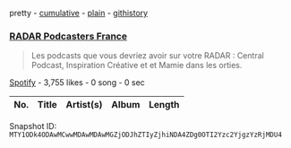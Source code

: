pretty - [cumulative](/playlists/cumulative/37i9dQZF1DWSvFcCTKoddA.md) - [plain](/playlists/plain/37i9dQZF1DWSvFcCTKoddA) - [githistory](https://github.githistory.xyz/mackorone/spotify-playlist-archive/blob/main/playlists/plain/37i9dQZF1DWSvFcCTKoddA)

### [RADAR Podcasters France](https://open.spotify.com/playlist/37i9dQZF1DWSvFcCTKoddA)

> Les podcasts que vous devriez avoir sur votre RADAR : Central Podcast, Inspiration Créative et  et Mamie dans les orties.

[Spotify](https://open.spotify.com/user/spotify) - 3,755 likes - 0 song - 0 sec

| No. | Title | Artist(s) | Album | Length |
|---|---|---|---|---|

Snapshot ID: `MTY1ODk4ODAwMCwwMDAwMDAwMGZjODJhZTIyZjhiNDA4ZDg0OTI2Yzc2YjgzYzRjMDU4`

